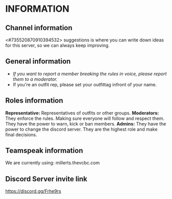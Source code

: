 # INFORMATION

## Channel information

<#735520870910394532> suggestions is where you can write down ideas for this server, so we can always keep improving.

## General information

- *If you want to report a member breaking the rules in voice, please report them to a moderator.*
- If you're an outfit rep, please set your outfittag infront of your name.

## Roles information

**Representative:** Representatives of outfits or other groups.
**Moderators:** They enforce the rules. Making sure everyone will follow and respect them. They have the power to warn, kick or ban members.
**Admins:** They have the power to change the discord server. They are the highest role and make final decisions.

## Teamspeak information

We are currently using: millerts.thevcbc.com

## Discord Server invite link

https://discord.gg/Frhe9rs
